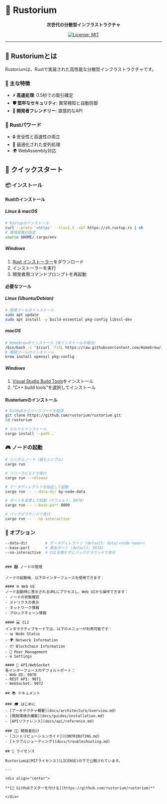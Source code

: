 # 🚀 Rustorium

<div align="center">

**次世代の分散型インフラストラクチャ**

[![License: MIT](https://img.shields.io/badge/License-MIT-yellow.svg)](https://opensource.org/licenses/MIT)

</div>

---

## 💫 Rustoriumとは

Rustoriumは、Rustで実装された高性能な分散型インフラストラクチャです。

### 🌟 主な特徴

- **⚡️ 高速処理**: 0.5秒での取引確定
- **🛡️ 堅牢なセキュリティ**: 異常検知と自動防御
- **🌈 開発者フレンドリー**: 直感的なAPI

### 🦀 Rustパワード
- 🔒 安全性と高速性の両立
- 🧬 最適化された並列処理
- 🌍 WebAssembly対応

## 🚀 クイックスタート

### 📦 インストール

#### Rustのインストール

##### Linux & macOS
```bash
# Rustupのインストール
curl --proto '=https' --tlsv1.2 -sSf https://sh.rustup.rs | sh
# 環境変数の設定
source $HOME/.cargo/env
```

##### Windows
1. [Rust インストーラー](https://static.rust-lang.org/rustup/dist/x86_64-pc-windows-msvc/rustup-init.exe)をダウンロード
2. インストーラーを実行
3. 開発者用コマンドプロンプトを再起動

#### 必要なツール

##### Linux (Ubuntu/Debian)
```bash
# 開発ツールのインストール
sudo apt update
sudo apt install -y build-essential pkg-config libssl-dev
```

##### macOS
```bash
# Homebrewのインストール（未インストールの場合）
/bin/bash -c "$(curl -fsSL https://raw.githubusercontent.com/Homebrew/install/HEAD/install.sh)"
# 開発ツールのインストール
brew install openssl pkg-config
```

##### Windows
1. [Visual Studio Build Tools](https://visualstudio.microsoft.com/visual-cpp-build-tools/)をインストール
2. "C++ build tools"を選択してインストール

#### Rustoriumのインストール

```bash
# GitHubからソースコードを取得
git clone https://github.com/rustorium/rustorium.git
cd rustorium

# ビルドとインストール
cargo install --path .
```

### 🎮 ノードの起動

```bash
# シングルノード（最もシンプル）
cargo run

# リリースビルドで実行
cargo run --release

# データディレクトリを指定して起動
cargo run -- --data-dir my-node-data

# ポートを変更して起動（デフォルト: 9070）
cargo run -- --base-port 8000

# バックグラウンドで実行
cargo run -- --no-interactive
```

### 🔧 オプション
```bash
--data-dir        # データディレクトリ (default: data/<node-name>)
--base-port       # 基本ポート (default: 9070)
--no-interactive  # CUIを開かずにバックグラウンドで実行
```
```

### 🎛️ ノードの管理

ノードの起動後、以下のインターフェースを使用できます：

#### 🌐 Web UI
ノード起動時に表示されるURLにアクセスし、Web UIから操作できます：
- ノードの状態確認
- メトリクスの表示
- ネットワーク情報
- ブロックチェーン情報

#### 💻 CLI
インタラクティブモードでは、以下のメニューが利用可能です：
- 📊 Node Status
- 🌍 Network Information
- 📦 Blockchain Information
- 🔗 Peer Management
- ⚙️ Settings

#### 🔌 API/WebSocket
各インターフェースのデフォルトポート：
- Web UI: 9070
- REST API: 9071
- WebSocket: 9072

## 📚 ドキュメント

### 🎓 はじめに
- [アーキテクチャ概要](docs/architecture/overview.md)
- [開発環境の構築](docs/guides/installation.md)
- [APIリファレンス](docs/api/reference.md)

### 👨‍💻 開発者向け
- [コントリビューションガイド](CONTRIBUTING.md)
- [トラブルシューティング](docs/troubleshooting.md)

## 📜 ライセンス

Rustoriumは[MITライセンス](LICENSE)の下で公開されています。

---

<div align="center">

**[🌟 GitHubでスターを付ける](https://github.com/rustorium/rustorium)**

</div>